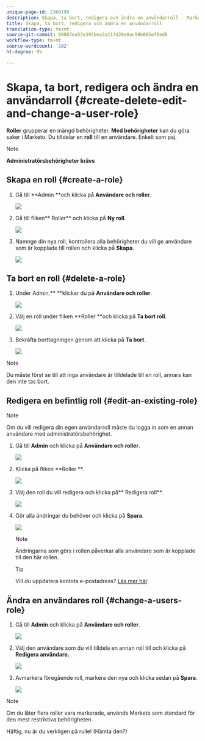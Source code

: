 ```yaml
---
unique-page-id: 2360198
description: Skapa, ta bort, redigera och ändra en användarroll - Marketo Docs - Produktdokumentation
title: Skapa, ta bort, redigera och ändra en användarroll
translation-type: tm+mt
source-git-commit: 00887ea53e395bea3a11fd28e0ac98b085ef6ed8
workflow-type: tm+mt
source-wordcount: '282'
ht-degree: 0%

---
```



# Skapa, ta bort, redigera och ändra en användarroll {#create-delete-edit-and-change-a-user-role}

**Roller** grupperar en mängd behörigheter. **Med behörigheter** kan du göra saker i Marketo. Du tilldelar en **roll** till en användare. Enkelt som paj.

>[!NOTE]
>
>**Administratörsbehörigheter krävs**

## Skapa en roll {#create-a-role}

1. Gå till **Admin **och klicka på **Användare och roller**.

   ![](assets/image2014-9-16-13-3a29-3a48.png)

1. Gå till fliken** Roller** och klicka på **Ny roll**.

   ![](assets/image2014-9-16-13-3a30-3a0.png)

1. Namnge din nya roll, kontrollera alla behörigheter du vill ge användare som är kopplade till rollen och klicka på **Skapa**.

   ![](assets/image2014-9-16-13-3a31-3a19.png)

## Ta bort en roll {#delete-a-role}

1. Under Admin,** **klickar du på **Användare och roller**.

   ![](assets/image2014-9-16-13-3a31-3a42.png)

1. Välj en roll under fliken **Roller **och klicka på **Ta bort roll**.

   ![](assets/image2014-9-16-13-3a31-3a56.png)

1. Bekräfta borttagningen genom att klicka på **Ta bort**.

   ![](assets/image2014-9-16-13-3a32-3a25.png)

>[!NOTE]
>
>Du måste först se till att inga användare är tilldelade till en roll, annars kan den inte tas bort.

## Redigera en befintlig roll {#edit-an-existing-role}

>[!NOTE]
>
>Om du vill redigera din egen användarroll måste du logga in som en annan användare med administratörsbehörighet.

1. Gå till **Admin** och klicka på **Användare och roller**.

   ![](assets/image2014-9-16-13-3a34-3a2.png)

1. Klicka på fliken **Roller **.

   ![](assets/image2014-9-16-13-3a34-3a22.png)

1. Välj den roll du vill redigera och klicka på** Redigera roll**.

   ![](assets/image2014-9-16-13-3a34-3a37.png)

1. Gör alla ändringar du behöver och klicka på **Spara**.

   ![](assets/image2014-9-16-13-3a35-3a16.png)

   >[!NOTE]
   >
   >Ändringarna som görs i rollen påverkar alla användare som är kopplade till den här rollen.

   >[!TIP]
   >
   >Vill du uppdatera kontots e-postadress? [Läs mer här](http://docs.marketo.com/x/3wFI).

## Ändra en användares roll {#change-a-users-role}

1. Gå till **Admin** och klicka på **Användare och roller**.

   ![](assets/image2014-9-16-13-3a35-3a49.png)

1. Välj den användare som du vill tilldela en annan roll till och klicka på **Redigera användare.**

   ![](assets/image2014-9-16-13-36-8.png)

1. Avmarkera föregående roll, markera den nya och klicka sedan på **Spara**.

   ![](assets/image2014-9-16-13-3a36-3a35.png)

>[!NOTE]
>
>Om du låter flera roller vara markerade, används Marketo som standard för den mest restriktiva behörigheten.

Häftig, nu är du verkligen på rulle!  (Hämta den?)